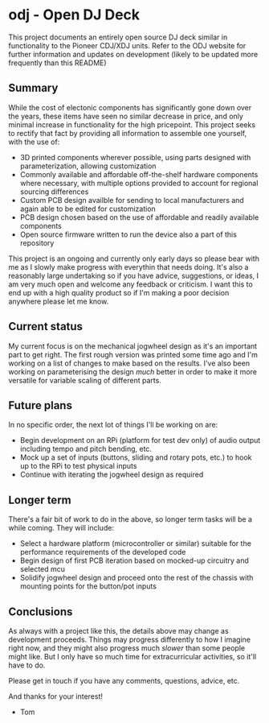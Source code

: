 # odj - Open DJ Deck

This project documents an entirely open source DJ deck similar in functionality to the Pioneer CDJ/XDJ units.
Refer to the ODJ website for further information and updates on development (likely to be updated more frequently than this README)

## Summary
While the cost of electonic components has significantly gone down over the years, these items have seen no similar decrease in price, and only minimal increase in functionality for the high pricepoint.
This project seeks to rectify that fact by providing all information to assemble one yourself, with the use of:
- 3D printed components wherever possible, using parts designed with parameterization, allowing customization
- Commonly available and affordable off-the-shelf hardware components where necessary, with multiple options provided to account for regional sourcing differences
- Custom PCB design availble for sending to local manufacturers and again able to be edited for customization
- PCB design chosen based on the use of affordable and readily available components
- Open source firmware written to run the device also a part of this repository

This project is an ongoing and currently only early days so please bear with me as I slowly make progress with everythin that needs doing.
It's also a reasonably large undertaking so if you have advice, suggestions, or ideas, I am very much open and welcome any feedback or criticism. I want this to end up with a high quality product so if I'm making a poor decision anywhere please let me know.

## Current status
My current focus is on the mechanical jogwheel design as it's an important part to get right.
The first rough version was printed some time ago and I'm working on a list of changes to make based on the results.
I've also been working on parameterising the design *much* better in order to make it more versatile for variable scaling of different parts.

## Future plans
In no specific order, the next lot of things I'll be working on are:
- Begin development on an RPi (platform for test dev only) of audio output including tempo and pitch bending, etc.
- Mock up a set of inputs (buttons, sliding and rotary pots, etc.) to hook up to the RPi to test physical inputs
- Continue with iterating the jogwheel design as required

## Longer term
There's a fair bit of work to do in the above, so longer term tasks will be a while coming. 
They will include:
- Select a hardware platform (microcontroller or similar) suitable for the performance requirements of the developed code 
- Begin design of first PCB iteration based on mocked-up circuitry and selected mcu
- Solidify jogwheel design and proceed onto the rest of the chassis with mounting points for the button/pot inputs

## Conclusions
As always with a project like this, the details above may change as development proceeds. Things may progress differently to how I imagine right now, and they might also progress much *slower* than some people might like.
But I only have so much time for extracurricular activities, so it'll have to do.

Please get in touch if you have any comments, questions, advice, etc.

And thanks for your interest!
- Tom
